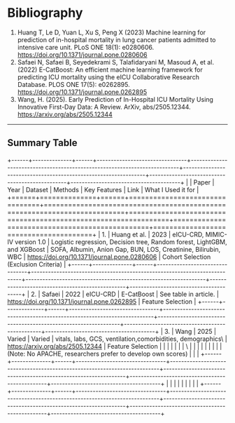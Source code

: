 # Bibliography

1.  Huang T, Le D, Yuan L, Xu S, Peng X (2023) Machine learning for prediction of in-hospital mortality in lung cancer patients admitted to intensive care unit. PLoS ONE 18(1): e0280606. <https://doi.org/10.1371/journal.pone.0280606>
2.  Safaei N, Safaei B, Seyedekrami S, Talafidaryani M, Masoud A, et al. (2022) E-CatBoost: An efficient machine learning framework for predicting ICU mortality using the eICU Collaborative Research Database. PLOS ONE 17(5): e0262895. <https://doi.org/10.1371/journal.pone.0262895>
3.  Wang, H. (2025). Early Prediction of In-Hospital ICU Mortality Using Innovative First-Day Data: A Review. ArXiv, abs/2505.12344. <https://arxiv.org/abs/2505.12344>

------------------------------------------------------------------------

## Summary Table

+------+--------------+------+--------------------------------+--------------------------------------------------------------------------+----------------------------------------------------------------+------------------------------------------------+---------------------------------------+
|      | Paper        | Year | Dataset                        | Methods                                                                  | Key Features                                                   | Link                                           | What I Used it for                    |
+======+==============+======+================================+==========================================================================+================================================================+================================================+=======================================+
| 1.   | Huang et al. | 2023 | eICU-CRD, MIMIC-IV version 1.0 | Logistic regression, Decision tree, Random forest, LightGBM, and XGBoost | SOFA, Albumin, Anion Gap, BUN, LOS, Creatinine, Bilirubin, WBC | <https://doi.org/10.1371/journal.pone.0280606> | Cohort Selection (Exclusion Criteria) |
+------+--------------+------+--------------------------------+--------------------------------------------------------------------------+----------------------------------------------------------------+------------------------------------------------+---------------------------------------+
| 2.   | Safaei       | 2022 | eICU-CRD                       | E-CatBoost                                                               | See table in article.                                          | <https://doi.org/10.1371/journal.pone.0262895> | Feature Selection                     |
+------+--------------+------+--------------------------------+--------------------------------------------------------------------------+----------------------------------------------------------------+------------------------------------------------+---------------------------------------+
| 3.   | Wang         | 2025 | Varied                         | Varied                                                                   | vitals, labs, GCS, ventilation,comorbidities, demographics\    | <https://arxiv.org/abs/2505.12344>             | Feature Selection                     |
|      |              |      |                                |                                                                          | \                                                              |                                                |                                       |
|      |              |      |                                |                                                                          | (Note: No APACHE, researchers prefer to develop own scores)    |                                                |                                       |
+------+--------------+------+--------------------------------+--------------------------------------------------------------------------+----------------------------------------------------------------+------------------------------------------------+---------------------------------------+
|      |              |      |                                |                                                                          |                                                                |                                                |                                       |
+------+--------------+------+--------------------------------+--------------------------------------------------------------------------+----------------------------------------------------------------+------------------------------------------------+---------------------------------------+
